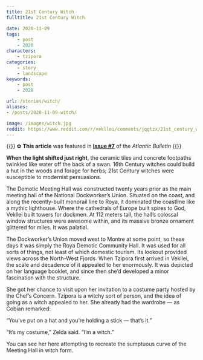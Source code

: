 ```yaml
---
title: 21st Century Witch
fulltitle: 21st Century Witch

date: 2020-11-09
tags:
    - post
    - 2020
characters:
    - tzipora
categories:
    - story
    - landscape
keywords:
    - post
    - 2020

url: /stories/witch/
aliases:
- /posts/2020-11-09-witch/

image: /images/witch.jpg
reddit: https://www.reddit.com/r/vekllei/comments/jqgtzx/21st_century_witch/
---
```


{{<note>}}
✿ **This article** was featured in [**Issue #7**](/news/bulletin/2020/7) of the *Atlantic Bulletin*
{{</note>}}

**When the light shifted just right**, the ceramic tiles and concrete footpaths twinkled like water off the back of a swan. 16th Century witches could build a hut in the woods and forage for herbs; 21st Century witches were susceptible to modernist persuasions.

The Demotic Meeting Hall was constructed twenty years prior as the main meeting hall of the National Dockworker’s Union. Situated on the coast, and along the recently-built monorail line to Roya, it dominated the coastline like a mythic lighthouse. Where the cathedrals of Europe built spires to God, Vekllei built towers for dockmen. At 112 meters tall, the hall’s colossal window structures were awesome within, and its massive bronze ornament glittered for miles. It was palatial.

The Dockworker’s Union moved west to Montre at some point, so these days it was simply the Roya Demotic Community Hall. It was used for all sorts of things, not least of which domestic tourism. Its lookout provided views across the North-West Fjords. When Tzipora first arrived in Vekllei, the scale and decadence of it appealed to her enormously. It was depicted on her language booklet, and since then she’d developed a minor fascination with the structure.

She got her chance to visit upon her invitation to a costume party hosted by the Chef’s Concern. Tzipora is a witchy sort of person, and the idea of going as a witch appealed to her. She already had the wardrobe — as Cobian remarked:

“You’ve put on a hat and you’re holding a stick — that’s it.”

“It’s my costume,” Zelda said. “I’m a witch.”

You can see her here attempting to recreate the sumptuous curve of the Meeting Hall in witch form.
